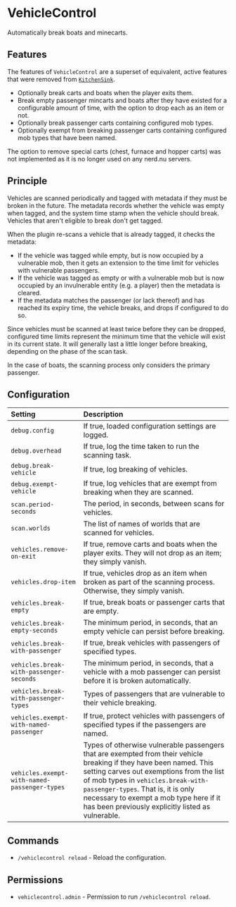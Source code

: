 VehicleControl
==============
Automatically break boats and minecarts.


Features
--------
The features of `VehicleControl` are a superset of equivalent, active
features that were removed from [`KitchenSink`](https://github.com/NerdNu/KitchenSink).

 * Optionally break carts and boats when the player exits them.
 * Break empty passenger mincarts and boats after they have existed for a
   configurable amount of time, with the option to drop each as an item or not.
 * Optionally break passenger carts containing configured mob types.
 * Optionally exempt from breaking passenger carts containing configured mob
   types that have been named.

The option to remove special carts (chest, furnace and hopper carts) was not
implemented as it is no longer used on any nerd.nu servers.


Principle
---------
Vehicles are scanned periodically and tagged with metadata if they must be
broken in the future. The metadata records whether the vehicle was empty when
tagged, and the system time stamp when the vehicle should break. Vehicles
that aren't eligible to break don't get tagged.

When the plugin re-scans a vehicle that is already tagged, it checks the
metadata:

 * If the vehicle was tagged while empty, but is now occupied by a vulnerable
   mob, then it gets an extension to the time limit for vehicles with
   vulnerable passengers.
 * If the vehicle was tagged as empty or with a vulnerable mob but is
   now occupied by an invulnerable entity (e.g. a player) then the metadata
   is cleared.
 * If the metadata matches the passenger (or lack thereof) and has reached its
   expiry time, the vehicle breaks, and drops if configured to do so.

Since vehicles must be scanned at least twice before they can be dropped,
configured time limits represent the minimum time that the vehicle will exist
in its current state. It will generally last a little longer before breaking,
depending on the phase of the scan task.

In the case of boats, the scanning process only considers the primary passenger.


Configuration
-------------

| Setting | Description |
| :--- | :--- |
| `debug.config` | If true, loaded configuration settings are logged. |
| `debug.overhead` | If true, log the time taken to run the scanning task. |
| `debug.break-vehicle` |  If true, log breaking of vehicles. |
| `debug.exempt-vehicle` | If true, log vehicles that are exempt from breaking when they are scanned. |
| `scan.period-seconds` | The period, in seconds, between scans for vehicles. |
| `scan.worlds` | The list of names of worlds that are scanned for vehicles. |
| `vehicles.remove-on-exit` | If true, remove carts and boats when the player exits. They will not drop as an item; they simply vanish. |
| `vehicles.drop-item` | If true, vehicles drop as an item when broken as part of the scanning process. Otherwise, they simply vanish. |
| `vehicles.break-empty` | If true, break boats or passenger carts that are empty. |
| `vehicles.break-empty-seconds` | The minimum period, in seconds, that an empty vehicle can persist before breaking. |
| `vehicles.break-with-passenger` | If true, break vehicles with passengers of specified types. |
| `vehicles.break-with-passenger-seconds` | The minimum period, in seconds, that a vehicle with a mob passenger can persist before it is broken automatically. |
| `vehicles.break-with-passenger-types` | Types of passengers that are vulnerable to their vehicle breaking. |
| `vehicles.exempt-with-named-passenger` | If true, protect vehicles with passengers of specified types if the passengers are named. |
| `vehicles.exempt-with-named-passenger-types` | Types of otherwise vulnerable passengers that are exempted from their vehicle breaking if they have been named. This setting carves out exemptions from the list of mob types in `vehicles.break-with-passenger-types`. That is, it is only necessary to exempt a mob type here if it has been previously explicitly listed as vulnerable. |


Commands
--------

 * `/vehiclecontrol reload` - Reload the configuration.


Permissions
-----------

 * `vehiclecontrol.admin` - Permission to run `/vehiclecontrol reload`.

